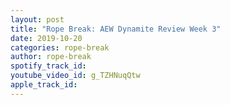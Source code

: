 ```yaml
---
layout: post
title: "Rope Break: AEW Dynamite Review Week 3"
date: 2019-10-20
categories: rope-break
author: rope-break
spotify_track_id: 
youtube_video_id: g_TZHNuqQtw
apple_track_id: 
---
```

